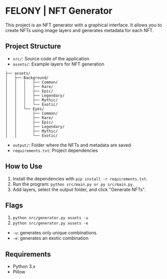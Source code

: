 # FELONY | NFT Generator

This project is an NFT generator with a graphical interface. It allows you to create NFTs using image layers and generates metadata for each NFT.

## Project Structure
- `src/`: Source code of the application
- `assets/`: Example layers for NFT generation

```
├── assets/
│   ├── Background/
│   │   │   ├── Common/
│   │   │   ├── Rare/
│   │   │   ├── Epic/
│   │   │   ├── Legendary/
│   │   │   ├── Mythic/
│   │   │   └── Exotic/
│   │   └── Eyes/
│   │       ├── Common/
│   │       ├── Rare/
│   │       ├── Epic/
│   │       ├── Legendary/
│   │       ├── Mythic/
│   │       └── Exotic/

```

- `output/`: Folder where the NFTs and metadata are saved
- `requirements.txt`: Project dependencies

## How to Use
1. Install the dependencies with `pip install -r requirements.txt`.
2. Run the program: `python src/main.py or py src/main.py`.
3. Add layers, select the output folder, and click "Generate NFTs".

## Flags
1. `python src/generator.py assets -u`
2. `python src/generator.py assets -e`

- `-u`: generates only unique combinations.
- `-e`: generates an exotic combination
 
## Requirements
- Python 3.x
- Pillow
